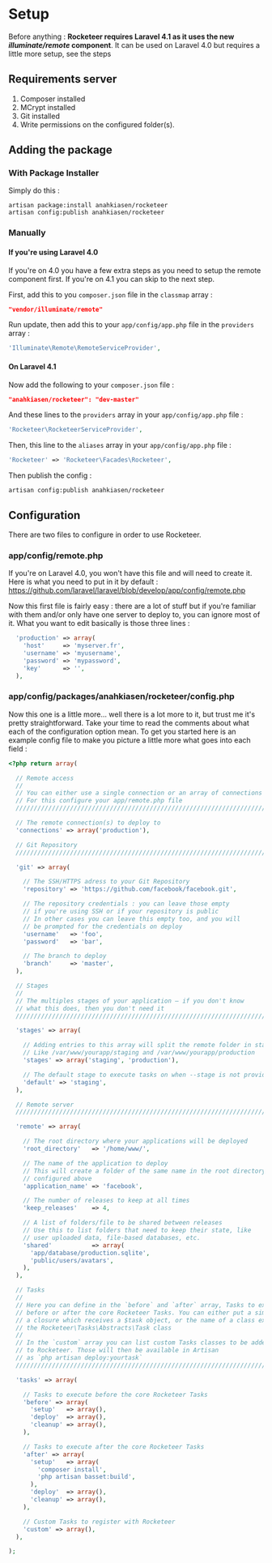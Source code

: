 
# Setup

Before anything : **Rocketeer requires Laravel 4.1 as it uses the new _illuminate/remote_ component**. It can be used on Laravel 4.0 but requires a little more setup, see the steps

## Requirements server

1. Composer installed
2. MCrypt installed
3. Git installed
4. Write permissions on the configured folder(s).

## Adding the package

### With Package Installer

Simply do this :

```
artisan package:install anahkiasen/rocketeer
artisan config:publish anahkiasen/rocketeer
```

### Manually

#### If you're using Laravel 4.0

If you're on 4.0 you have a few extra steps as you need to setup the remote component first. If you're on 4.1 you can skip to the next step.

First, add this to you `composer.json` file in the `classmap` array :

```json
"vendor/illuminate/remote"
```

Run update, then add this to your `app/config/app.php` file in the `providers` array :

```php
'Illuminate\Remote\RemoteServiceProvider',
```

#### On Laravel 4.1

Now add the following to your `composer.json` file :

```json
"anahkiasen/rocketeer": "dev-master"
```

And these lines to the `providers` array in your `app/config/app.php` file :

```php
'Rocketeer\RocketeerServiceProvider',
```

Then, this line to the `aliases` array in your `app/config/app.php` file :

```php
'Rocketeer' => 'Rocketeer\Facades\Rocketeer',
```

Then publish the config :

```
artisan config:publish anahkiasen/rocketeer
```

## Configuration

There are two files to configure in order to use Rocketeer.

### app/config/remote.php

If you're on Laravel 4.0, you won't have this file and will need to create it. Here is what you need to put in it by default : https://github.com/laravel/laravel/blob/develop/app/config/remote.php

Now this first file is fairly easy : there are a lot of stuff but if you're familiar with them and/or only have one server to deploy to, you can ignore most of it.
What you want to edit basically is those three lines :

```php
  'production' => array(
    'host'     => 'myserver.fr',
    'username' => 'myusername',
    'password' => 'mypassword',
    'key'      => '',
  ),
```

### app/config/packages/anahkiasen/rocketeer/config.php

Now this one is a little more... well there is a lot more to it, but trust me it's pretty straightforward. Take your time to read the comments about what each of the configuration option mean.
To get you started here is an example config file to make you picture a little more what goes into each field :

```php
<?php return array(

  // Remote access
  //
  // You can either use a single connection or an array of connections
  // For this configure your app/remote.php file
  //////////////////////////////////////////////////////////////////////

  // The remote connection(s) to deploy to
  'connections' => array('production'),

  // Git Repository
  //////////////////////////////////////////////////////////////////////

  'git' => array(

    // The SSH/HTTPS adress to your Git Repository
    'repository' => 'https://github.com/facebook/facebook.git',

    // The repository credentials : you can leave those empty
    // if you're using SSH or if your repository is public
    // In other cases you can leave this empty too, and you will
    // be prompted for the credentials on deploy
    'username'   => 'foo',
    'password'   => 'bar',

    // The branch to deploy
    'branch'     => 'master',
  ),

  // Stages
  //
  // The multiples stages of your application – if you don't know
  // what this does, then you don't need it
  //////////////////////////////////////////////////////////////////////

  'stages' => array(

    // Adding entries to this array will split the remote folder in stages
    // Like /var/www/yourapp/staging and /var/www/yourapp/production
    'stages' => array('staging', 'production'),

    // The default stage to execute tasks on when --stage is not provided
    'default' => 'staging',
  ),

  // Remote server
  //////////////////////////////////////////////////////////////////////

  'remote' => array(

    // The root directory where your applications will be deployed
    'root_directory'   => '/home/www/',

    // The name of the application to deploy
    // This will create a folder of the same name in the root directory
    // configured above
    'application_name' => 'facebook',

    // The number of releases to keep at all times
    'keep_releases'    => 4,

    // A list of folders/file to be shared between releases
    // Use this to list folders that need to keep their state, like
    // user uploaded data, file-based databases, etc.
    'shared'           => array(
      'app/database/production.sqlite',
      'public/users/avatars',
    ),
  ),

  // Tasks
  //
  // Here you can define in the `before` and `after` array, Tasks to execute
  // before or after the core Rocketeer Tasks. You can either put a simple command,
  // a closure which receives a $task object, or the name of a class extending
  // the Rocketeer\Tasks\Abstracts\Task class
  //
  // In the `custom` array you can list custom Tasks classes to be added
  // to Rocketeer. Those will then be available in Artisan
  // as `php artisan deploy:yourtask`
  //////////////////////////////////////////////////////////////////////

  'tasks' => array(

    // Tasks to execute before the core Rocketeer Tasks
    'before' => array(
      'setup'   => array(),
      'deploy'  => array(),
      'cleanup' => array(),
    ),

    // Tasks to execute after the core Rocketeer Tasks
    'after' => array(
      'setup'   => array(
        'composer install',
        'php artisan basset:build',
      ),
      'deploy'  => array(),
      'cleanup' => array(),
    ),

    // Custom Tasks to register with Rocketeer
    'custom' => array(),
  ),

);
```